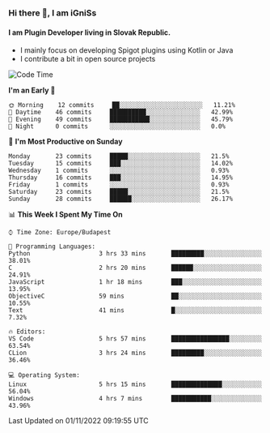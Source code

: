 ### Hi there 👋, I am iGniSs

#### I am Plugin Developer living in Slovak Republic.
- I mainly focus on developing Spigot plugins using Kotlin or Java
- I contribute a bit in open source projects

<!--START_SECTION:waka-->
![Code Time](http://img.shields.io/badge/Code%20Time-945%20hrs%2055%20mins-blue)

**I'm an Early 🐤** 

```text
🌞 Morning    12 commits     ██░░░░░░░░░░░░░░░░░░░░░░░   11.21% 
🌆 Daytime    46 commits     ██████████░░░░░░░░░░░░░░░   42.99% 
🌃 Evening    49 commits     ███████████░░░░░░░░░░░░░░   45.79% 
🌙 Night      0 commits      ░░░░░░░░░░░░░░░░░░░░░░░░░   0.0%

```
📅 **I'm Most Productive on Sunday** 

```text
Monday       23 commits     █████░░░░░░░░░░░░░░░░░░░░   21.5% 
Tuesday      15 commits     ███░░░░░░░░░░░░░░░░░░░░░░   14.02% 
Wednesday    1 commits      ░░░░░░░░░░░░░░░░░░░░░░░░░   0.93% 
Thursday     16 commits     ███░░░░░░░░░░░░░░░░░░░░░░   14.95% 
Friday       1 commits      ░░░░░░░░░░░░░░░░░░░░░░░░░   0.93% 
Saturday     23 commits     █████░░░░░░░░░░░░░░░░░░░░   21.5% 
Sunday       28 commits     ██████░░░░░░░░░░░░░░░░░░░   26.17%

```


📊 **This Week I Spent My Time On** 

```text
⌚︎ Time Zone: Europe/Budapest

💬 Programming Languages: 
Python                   3 hrs 33 mins       █████████░░░░░░░░░░░░░░░░   38.01% 
C                        2 hrs 20 mins       ██████░░░░░░░░░░░░░░░░░░░   24.91% 
JavaScript               1 hr 18 mins        ███░░░░░░░░░░░░░░░░░░░░░░   13.95% 
ObjectiveC               59 mins             ██░░░░░░░░░░░░░░░░░░░░░░░   10.55% 
Text                     41 mins             █░░░░░░░░░░░░░░░░░░░░░░░░   7.32%

🔥 Editors: 
VS Code                  5 hrs 57 mins       ████████████████░░░░░░░░░   63.54% 
CLion                    3 hrs 24 mins       █████████░░░░░░░░░░░░░░░░   36.46%

💻 Operating System: 
Linux                    5 hrs 15 mins       ██████████████░░░░░░░░░░░   56.04% 
Windows                  4 hrs 7 mins        ███████████░░░░░░░░░░░░░░   43.96%

```


 Last Updated on 01/11/2022 09:19:55 UTC
<!--END_SECTION:waka-->
